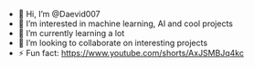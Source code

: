 - 👋 Hi, I’m @Daevid007
- 👀 I’m interested in machine learning, AI and cool projects
- 🌱 I’m currently learning a lot
- 💞️ I’m looking to collaborate on interesting projects
- ⚡ Fun fact: https://www.youtube.com/shorts/AxJSMBJq4kc

<!---
Daevid007/Daevid007 is a ✨ special ✨ repository because its `README.md` (this file) appears on your GitHub profile.
You can click the Preview link to take a look at your changes.
--->
